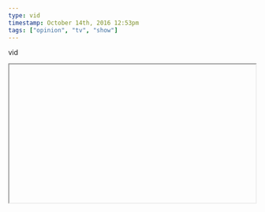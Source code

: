 ```yaml
---
type: vid
timestamp: October 14th, 2016 12:53pm
tags: ["opinion", "tv", "show"]
---
```

vid
<iframe width="500" height="281"  id="youtube_iframe" src="https://www.youtube.com/embed/z0t9pCnRW4o[![thumbnail](http://i3.ytimg.com/vi/ /maxresdefault.jpg)](https://www.youtube.com/watch?v= )></iframe>                    
                                            
I watched the first episode of Channel Zero and I’m intrigued.

As soon as the show came out there was the usual mindless hype, then the first real reviews I saw were rather negative.  I’m not one to ever believe hype, but it has been an interesting puzzle to try and sort out my own opinions, which of course should be nigh impossible from only the first episode, but I damn well will try.

The acting is pretty stale compared to other hit shows, but I guess that would be typical for Syfy.  I can deal with a bit of unintentional camp.



The tone is also modernly ADHD.  Quick cuts to currently meaningless scenes and images abound in a desperate attempt to develop suspense, but this largely interferes with the pace and my ability to tell what’s going on.  The episode was nearly over before I realized that the 2 child characters we were scatteredly following were actually flashbacks of the main character.  This may be a greater testament to my aging ability to follow such story telling, but there are other aspects that genuinely bring out confusion rather than atmospherical unease.<br/>

So the story is a bit silly and forced.  Sure, it may be hard to be otherwise when the central reveal of your story has been on the internet for years, but I still feel they could have toned back the tropey drama and let some genuine mystery unfold.  As it is, there isn’t much for breadcrumbs to mull around inside your head, you simply have to wait for the next spastic action from our main character.

Having typed this out, I am less optimistic as to what the show realistically has in store, but at an arms length there is still hope. The hardest step of intertwining traditional characters into a short story that had none has been handled fair enough, and there is likely (hopefully) more going on than the typical horror tropes currently being presented. The costume and character designs are fantastic and are exactly what I would hoped an adaptation of Candle Cove would look like.  So I think that the artistic vision for the show is genuinely well met, I just hope it doesn’t get shortchanged as these ideas are translated into direct character actions. 

Despite my tone and concerns, I am optimistic and I aim to enjoy whatever is presented until it either pays off, or until I simply can’t.
 
                                                    <div id="footer">
                <span id="timestamp"> October 14th, 2016 12:53pm </span>
                                                          <span class="tag">opinion</span>
                                          <span class="tag">tv</span>
                                          <span class="tag">show</span>
                                          <span class="tag">Candle cove</span>
                                          <span class="tag">Creepy pasta</span>
                                                    
            </body>
        </html>

        
<small>source: https://saturdayxiii.tumblr.com/post/151803373179</small>